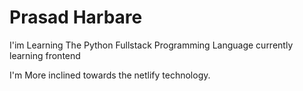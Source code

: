 # Prasad Harbare

I'im Learning The Python Fullstack Programming Language
currently learning frontend 

I'm More inclined towards the netlify technology.


